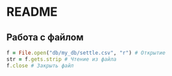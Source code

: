 # README

## Работа с файлом
```ruby
f = File.open("db/my_db/settle.csv", "r") # Открытие
str = f.gets.strip # Чтение из файла
f.close # Закрыть файл
```